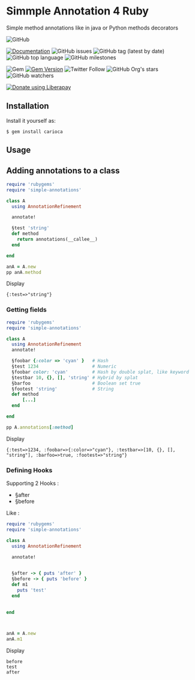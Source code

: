 # Simmple Annotation 4 Ruby

Simple method annotations like in java or Python methods decorators


![GitHub](https://img.shields.io/github/license/Ultragreen/simple-annotations)

[![Documentation](https://img.shields.io/badge/docs-rubydoc.info-brightgreen)](https://rubydoc.info/gems/simple-annotations)
![GitHub issues](https://img.shields.io/github/issues/Ultragreen/simple-annotations)
![GitHub tag (latest by date)](https://img.shields.io/github/v/tag/Ultragreen/simple-annotations)
![GitHub top language](https://img.shields.io/github/languages/top/Ultragreen/simple-annotations)
![GitHub milestones](https://img.shields.io/github/milestones/open/Ultragreen/simple-annotations)

![Gem](https://img.shields.io/gem/dt/simple-annotations)
[![Gem Version](https://badge.fury.io/rb/sc4ry.svg)](https://badge.fury.io/rb/simple-annotations)
![Twitter Follow](https://img.shields.io/twitter/follow/Ultragreen?style=social)
![GitHub Org's stars](https://img.shields.io/github/stars/Ultragreen?style=social)
![GitHub watchers](https://img.shields.io/github/watchers/Ultragreen/simple-annotations?style=social)


<noscript><a href="https://liberapay.com/ruydiaz/donate"><img alt="Donate using Liberapay" src="https://liberapay.com/assets/widgets/donate.svg"></a></noscript>

## Installation

Install it yourself as:

    $ gem install carioca




##  Usage

## Adding annotations to a class


```ruby 
require 'rubygems'
require 'simple-annotations'

class A
  using AnnotationRefinement

  annotate!

  §test 'string'
  def method
    return annotations(__callee__)
  end

end

anA = A.new
pp anA.method

```

Display 

```
{:test=>"string"}
```


### Getting fields

```ruby 
require 'rubygems'
require 'simple-annotations'

class A
  using AnnotationRefinement
  annotate!

  §foobar {:color => 'cyan' }   # Hash
  §test 1234                    # Numeric
  §foobar color: 'cyan'         # Hash by double splat, like keyword
  §testbar 10, {}, [], 'string' # Hybrid by splat
  §barfoo                       # Boolean set true
  §footest 'string'             # String                    
  def method
      [...]
  end

end

pp A.annotations[:method]

```

Display

```
{:test=>1234, :foobar=>{:color=>"cyan"}, :testbar=>[10, {}, [], "string"], :barfoo=>true, :footest=>"string"}
```

### Defining Hooks

Supporting 2 Hooks :

- §after
- §before

Like :

```ruby 
require 'rubygems'
require 'simple-annotations'

class A
  using AnnotationRefinement

  annotate!

  
  §after -> { puts 'after' }
  §before -> { puts 'before' }
  def m1
    puts 'test'
  end

  
end



anA = A.new
anA.m1
```

Display

```
before
test
after
```
